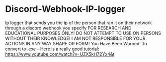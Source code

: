 # Discord-Webhook-IP-logger
Ip logger that sends you the ip of the person that ran it on their network through a discord webhook you specify
FOR RESEARCH AND EDUCATIONAL PURPOSES ONLY! 
DO NOT ATTEMPT TO USE ON PERSONS WITHOUT THEIR KNOWLEDGE!
I AM NOT RESPONSIBLE FOR YOUR ACTIONS IN ANY WAY SHAPE OR FORM!
You Have Been Warned!
To convert to .exe - Here is a really good tutorial: https://www.youtube.com/watch?v=UZX5kH72Yx4&t 
